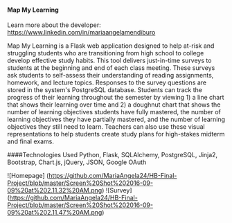 #### Map My Learning

Learn more about the developer: https://www.linkedin.com/in/mariaangelamendiburo

Map My Learning is a Flask web application designed to help at-risk and struggling students who are transitioning from high school 
to college develop effective study habits. This tool delivers just-in-time surveys to students at the beginning and end of 
each class meeting.  These surveys ask students to self-assess their understanding of reading assignments, homework, and 
lecture topics. Responses to the survey questions are stored in the system's PostgreSQL database. Students can track the 
progress of their learning throughout the semester by viewing 1) a line chart that shows their learning over time and 2) a doughnut
chart that shows the number of learning objectives students have fully mastered, the number of learning objectives they have
partially mastered, and the number of learning objectives they still need to learn. Teachers can also use these visual 
representations to help students create study plans for high-stakes midterm and final exams.   

####Technologies Used
Python, Flask, SQLAlchemy, PostgreSQL, Jinja2, Bootstrap, Chart.js, jQuery, JSON, Google OAuth


![Homepage] (https://github.com/MariaAngela24/HB-Final-Project/blob/master/Screen%20Shot%202016-09-09%20at%202.11.32%20AM.png)
![Survey] (https://github.com/MariaAngela24/HB-Final-Project/blob/master/Screen%20Shot%202016-09-09%20at%202.11.47%20AM.png)

####


